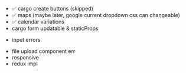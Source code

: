- ✅ cargo create buttons (skipped)
- ✅ maps (maybe later, google current dropdown css can changeable)
- ✅ calendar variations
- cargo form updatable & staticProps
+ input errors 
- file upload component err
- responsive
- redux impl